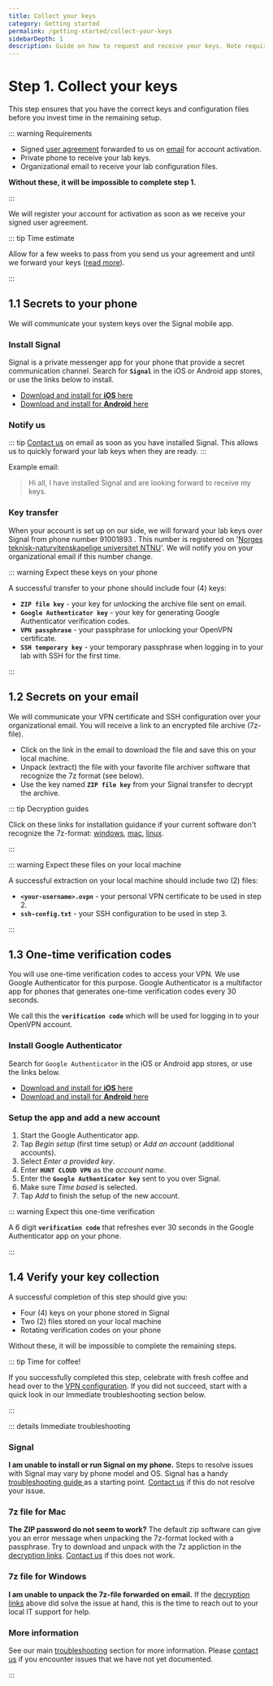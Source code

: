 ```yaml
---
title: Collect your keys
category: Getting started
permalink: /getting-started/collect-your-keys
sidebarDepth: 1
description: Guide on how to request and receive your keys. Note requirements before proceeding with the guide.
---
```


# Step 1. Collect your keys

This step ensures that you have the correct keys and configuration files before you invest time in the remaining setup.

::: warning Requirements

- Signed [user agreement](https://assets.hdc.ntnu.no/assets/hunt-cloud-user-agreement.pdf) forwarded to us on [email](/contact) for account activation.
- Private phone to receive your lab keys.
- Organizational email to receive your lab configuration files.

**Without these, it will be impossible to complete step 1.**

:::

We will register your account for activation as soon as we receive your signed user agreement.

::: tip Time estimate

Allow for a few weeks to pass from you send us your agreement and until we forward your keys ([read more](/faq/users/#how-long-does-a-new-account-activation-take)).

:::



## 1.1 Secrets to your phone

We will communicate your system keys over the Signal mobile app.

### Install Signal

Signal is a private messenger app for your phone that provide a secret communication channel. Search for **`Signal`** in the iOS or Android app stores, or use the links below to install.

- [Download and install for **iOS** here](https://itunes.apple.com/us/app/signal-private-messenger/id874139669?mt=8)
- [Download and install for **Android** here](https://play.google.com/store/apps/details?id=org.thoughtcrime.securesms&hl=en)

### Notify us

::: tip
[Contact us](/contact) on email as soon as you have installed Signal. This allows us to quickly forward your lab keys when they are ready.
:::

Example email:

> Hi all, I have installed Signal and are looking forward to receive my keys.

### Key transfer

When your account is set up on our side, we will forward your lab keys over Signal from phone number 91001893 . This number is registered on '[Norges teknisk-naturvitenskapelige universitet NTNU](https://www.1881.no/?query=91001893)'. We will notify you on your organizational email if this number change.

::: warning Expect these keys on your phone

A successful transfer to your phone should include four (4) keys:

- **`ZIP file key`** - your key for unlocking the archive file sent on email.
- **`Google Authenticator key`** - your key for generating Google Authenticator verification codes.
- **`VPN passphrase`** - your passphrase for unlocking your OpenVPN certificate.
- **`SSH temporary key`** - your temporary passphrase when logging in to your lab with SSH for the first time.

:::



## 1.2 Secrets on your email

We will communicate your VPN certificate and SSH configuration over your organizational email. You will receive a link to an encrypted file archive (7z-file).

- Click on the link in the email to download the file and save this on your local machine.
- Unpack (extract) the file with your favorite file archiver software that recognize the 7z format (see below).
- Use the key named **`ZIP file key`** from your Signal transfer to decrypt the archive.

::: tip Decryption guides

Click on these links for installation guidance if your current software don't recognize the 7z-format: [windows](https://www.google.no/search?q=unpack+7z+windows), [mac](https://www.google.no/search?q=unpack+7z+mac), [linux](https://www.google.no/search?q=unpack+7z+linux).

:::

::: warning Expect these files on your local machine

A successful extraction on your local machine should include two (2) files:


- **`<your-username>.ovpn`** - your personal VPN certificate to be used in step 2.
- **`ssh-config.txt`** - your SSH configuration to be used in step 3.

:::


## 1.3 One-time verification codes

You will use one-time verification codes to access your VPN. We use Google Authenticator for this purpose. Google Authenticator is a multifactor app for phones that generates one-time verification codes every 30 seconds.

We call this the **`verification code`** which will be used for logging in to your OpenVPN account.

### Install Google Authenticator

Search for `Google Authenticator` in the iOS or Android app stores, or use the links below.

- [Download and install for **iOS** here](https://itunes.apple.com/us/app/google-authenticator/id388497605?mt=8)
- [Download and install for **Android** here](https://play.google.com/store/apps/details?id=com.google.android.apps.authenticator2&hl=en)

### Setup the app and add a new account

1. Start the Google Authenticator app.
2. Tap _Begin setup_ (first time setup) or _Add an account_ (additional accounts).
3. Select _Enter a provided key_.
4. Enter **`HUNT CLOUD VPN`** as the _account name_.
5. Enter the **`Google Authenticator key`** sent to you over Signal.
6. Make sure _Time based_ is selected.
7. Tap _Add_ to finish the setup of the new account.

::: warning Expect this one-time verification

A 6 digit **`verification code`** that refreshes ever 30 seconds in the Google Authenticator app on your phone.

:::



## 1.4 Verify your key collection

A successful completion of this step should give you:

- Four (4) keys on your phone stored in Signal
- Two (2) files stored on your local machine
- Rotating verification codes on your phone

Without these, it will be impossible to complete the remaining steps.

::: tip Time for coffee!

If you successfully completed this step, celebrate with fresh coffee and head over to the [VPN configuration](/getting-started/2-configure-vpn). If you did not succeed, start with a quick look in our Immediate troubleshooting section below.

:::


::: details Immediate troubleshooting

### Signal

**I am unable to install or run Signal on my phone.** Steps to resolve issues with Signal may vary by phone model and OS. Signal has a handy [troubleshooting guide ](https://support.signal.org/hc/en-us/articles/360007318711-Troubleshooting-Notifications) as a starting point. [Contact us](/contact) if this do not resolve your issue.

### 7z file for Mac

**The ZIP password do not seem to work?** The default zip software can give you an error message when unpacking the 7z-format locked with a passphrase. Try to download and unpack with the 7z appliction in the [decryption links](/getting-started/collect-your-keys/#_1-2-secrets-on-your-email). [Contact us](/contact) if this does not work.

### 7z file for Windows

**I am unable to unpack the 7z-file forwarded on email.** If the [decryption links](/getting-started/collect-your-keys/#_1-2-secrets-on-your-email) above did solve the issue at hand, this is the time to reach out to your local IT support for help.

### More information

See our main [troubleshooting](/troubleshooting/connection/) section for more information. Please [contact us](/contact) if you encounter issues that we have not yet documented.

:::
